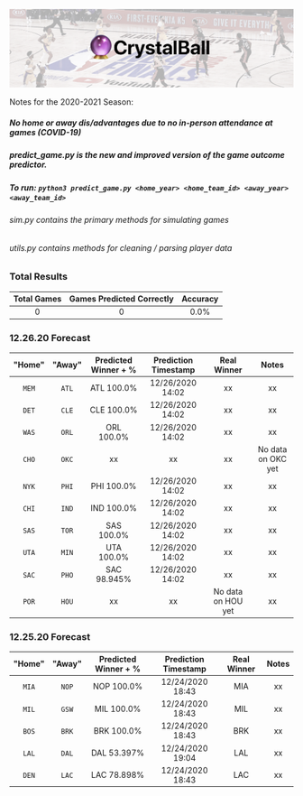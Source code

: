 ![Cover](cover.png?raw=true "Cover")

Notes for the 2020-2021 Season:

##### No home or away dis/advantages due to no in-person attendance at games (COVID-19)
##### predict_game.py is the new and improved version of the game outcome predictor.
##### To run:  `python3 predict_game.py <home_year> <home_team_id> <away_year> <away_team_id>`
###### sim.py contains the primary methods for simulating games 
###### utils.py contains methods for cleaning / parsing player data
 
### Total Results

| Total Games        | Games Predicted Correctly | Accuracy |
|:-------------:|:-------------:|:-----:|
| 0     | 0 | 0.0% |

### 12.26.20 Forecast

| "Home"        | "Away"           | Predicted Winner + %  | Prediction Timestamp | Real Winner | Notes |
|:-------------:|:-------------:|:-----:|:-----:|:-------------:|:----:|
| `MEM`      | `ATL` | ATL 100.0% | 12/26/2020 14:02 | xx | xx |
| `DET`      | `CLE` | CLE 100.0% | 12/26/2020 14:02 | xx | xx |
| `WAS`      | `ORL` | ORL 100.0% | 12/26/2020 14:02 | xx | xx |
| `CHO`      | `OKC` | xx | xx | xx | No data on OKC yet |
| `NYK`      | `PHI` | PHI 100.0% | 12/26/2020 14:02 | xx | xx |
| `CHI`      | `IND` | IND 100.0% | 12/26/2020 14:02 | xx | xx |
| `SAS`      | `TOR` | SAS 100.0% | 12/26/2020 14:02 | xx | xx |
| `UTA`      | `MIN` | UTA 100.0% | 12/26/2020 14:02 | xx | xx |
| `SAC`      | `PHO` | SAC 98.945% | 12/26/2020 14:02 | xx | xx |
| `POR`      | `HOU` | xx | xx | No data on HOU yet | xx |


### 12.25.20 Forecast

| "Home"        | "Away"           | Predicted Winner + %  | Prediction Timestamp | Real Winner | Notes |
|:-------------:|:-------------:|:-----:|:-----:|:-------------:|:----:|
| `MIA`      | `NOP` | NOP 100.0% | 12/24/2020 18:43 | MIA | xx |
| `MIL`      | `GSW` | MIL 100.0% | 12/24/2020 18:43 | MIL | xx |
| `BOS`      | `BRK` | BRK 100.0% | 12/24/2020 18:43 | BRK | xx |
| `LAL`      | `DAL` | DAL 53.397% | 12/24/2020 19:04 | LAL | xx |
| `DEN`      | `LAC` | LAC 78.898% | 12/24/2020 18:43 | LAC | xx |
